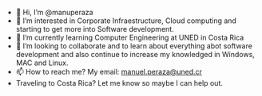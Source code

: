 - 👋 Hi, I’m @manuperaza
- 👀 I’m interested in Corporate Infraestructure, Cloud computing and starting to get more into Software development.
- 🌱 I’m currently learning Computer Engineering at UNED in Costa Rica
- 💞️ I’m looking to collaborate and to learn about everything abot software development and also continue to increase my knowledged in Windows, MAC and Linux. 
- 📫 How to reach me? My email: manuel.peraza@uned.cr 
- Traveling to Costa Rica? Let me know so maybe I can help out. 

<!---
manuperaza/manuperaza is a ✨ special ✨ repository because its `README.md` (this file) appears on your GitHub profile.
You can click the Preview link to take a look at your changes.
--->
